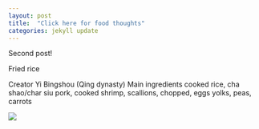 ```yaml
---
layout: post
title:  "Click here for food thoughts"
categories: jekyll update
---
```

Second post!

Fried rice 

Creator	Yi Bingshou (Qing dynasty)
Main ingredients cooked rice, cha shao/char siu pork, cooked shrimp, scallions, chopped, eggs yolks, peas, carrots

![](https://upload.wikimedia.org/wikipedia/commons/thumb/0/0a/Chinese_fried_rice_by_stu_spivack_in_Cleveland%2C_OH.jpg/1280px-Chinese_fried_rice_by_stu_spivack_in_Cleveland%2C_OH.jpg)
